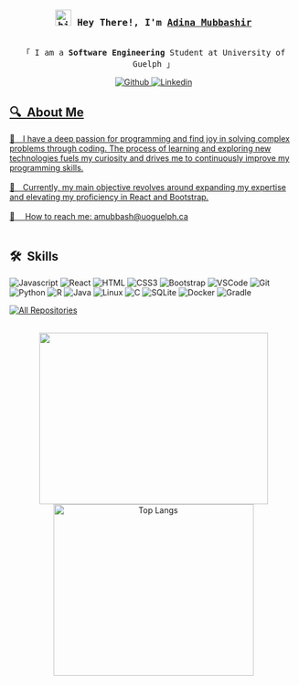 
<!-- Intro  -->
<h3 align="center">
        <samp> <img src = https://user-images.githubusercontent.com/1303154/88677602-1635ba80-d120-11ea-84d8-d263ba5fc3c0.gif width="28px" height="28px" alt="hi"> Hey There!, I'm
                <b><a target="_blank" href="https://adinamubbashir.github.io/My-Portfolio/">Adina Mubbashir</a></b>
        </samp>
</h3> 

<p align="center"> 
  <samp>
    <br>
    「 I am a <b>Software Engineering</b> Student at University of Guelph  」
    <br>
  </samp>
</p>

<p align="center">
 <a href="https://adinamubbashir.github.io/My-Portfolio/" target="blank">
  <img src="https://img.shields.io/badge/Website-DC143C?style=for-the-badge&logo=medium&logoColor=white" alt="Github" />
 </a>
 <a href="https://www.linkedin.com/in/adina-mubbashir/" target="_blank">
  <img src="https://img.shields.io/badge/LinkedIn-0077B5?style=for-the-badge&logo=linkedin&logoColor=white" alt="Linkedin"/>
</p>

<!-- About Section -->
 ## 🔍  About Me
 
<p>

🔭&emsp;I have a deep passion for programming and find joy in solving complex problems through coding. The process of learning and exploring new technologies fuels my curiosity and drives me to continuously improve my programming skills. <br/><br/>
🤔&emsp;Currently, my main objective revolves around expanding my expertise and elevating my proficiency in React and Bootstrap.<br/><br/>
📧 &emsp;How to reach me: amubbash@uoguelph.ca<br/><br/>

</p>


## 🛠  Skills

![Javascript](https://img.shields.io/badge/Javascript-F0DB4F?style=for-the-badge&labelColor=black&logo=javascript&logoColor=F0DB4F)
![React](https://img.shields.io/badge/-React-61DBFB?style=for-the-badge&labelColor=black&logo=react&logoColor=61DBFB)
![HTML](https://img.shields.io/badge/HTML5-E34F26?style=for-the-badge&logo=html5&logoColor=white)
![CSS3](https://img.shields.io/badge/CSS3-1572B6?style=for-the-badge&logo=css3&logoColor=white)
![Bootstrap](https://img.shields.io/badge/Bootstrap-563D7C?style=for-the-badge&logo=bootstrap&logoColor=white)
![VSCode](https://img.shields.io/badge/Visual_Studio-0078d7?style=for-the-badge&logo=visual%20studio&logoColor=white)
![Git](https://img.shields.io/badge/Git-F05032?style=for-the-badge&logo=git&logoColor=white)
![Python](https://img.shields.io/badge/python-3670A0?style=for-the-badge&logo=python&logoColor=ffdd54)
![R](https://img.shields.io/badge/r-%23276DC3.svg?style=for-the-badge&logo=r&logoColor=white)
![Java](https://img.shields.io/badge/java-%23ED8B00.svg?style=for-the-badge&logo=openjdk&logoColor=white)
![Linux](https://img.shields.io/badge/Linux-FCC624?style=for-the-badge&logo=linux&logoColor=black)
![C](https://img.shields.io/badge/c-%2300599C.svg?style=for-the-badge&logo=c&logoColor=white)
![SQLite](https://img.shields.io/badge/sqlite-%2307405e.svg?style=for-the-badge&logo=sqlite&logoColor=white)
![Docker](https://img.shields.io/badge/docker-%230db7ed.svg?style=for-the-badge&logo=docker&logoColor=white)
![Gradle](https://img.shields.io/badge/Gradle-02303A.svg?style=for-the-badge&logo=Gradle&logoColor=white)
<br/>




<p align="left">
  <a href="https://github.com/AdinaMubbashir?tab=repositories" target="_blank"><img alt="All Repositories" title="All Repositories" src="https://img.shields.io/badge/-All%20Repos-2962FF?style=for-the-badge&logo=koding&logoColor=white"/></a>
</p>
<br/>

<div align="center">

<img src="https://github-readme-stats.vercel.app/api?username=AdinaMubbashir&count_private=true&theme=synthwave&hide=contribs,prs" width="400"  height="300">

<img src="https://github-readme-stats.vercel.app/api/top-langs/?username=AdinaMubbashir&theme=synthwave&layout=compact" alt="Top Langs" width="350" height="300">

</div>



